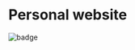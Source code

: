 # Personal website 

![badge](https://github.com/ffermi/personal-website/workflows/Build/badge.svg)
